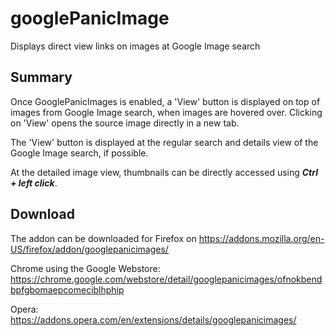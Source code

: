 # googlePanicImage
Displays direct view links on images at Google Image search

## Summary
Once GooglePanicImages is enabled, a 'View' button is displayed on top of images from Google Image search, when images are hovered over. Clicking on 'View' opens the source image directly in a new tab.

The 'View' button is displayed at the regular search and details view of the Google Image search, if possible.

At the detailed image view, thumbnails can be directly accessed using ***Ctrl + left click***.

## Download
The addon can be downloaded for Firefox on https://addons.mozilla.org/en-US/firefox/addon/googlepanicimages/

Chrome using the Google Webstore: https://chrome.google.com/webstore/detail/googlepanicimages/ofnokbendbpfgbomaepcomeciblhphip

Opera: https://addons.opera.com/en/extensions/details/googlepanicimages/
